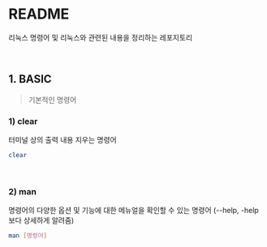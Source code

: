 # README

리눅스 명령어 및 리눅스와 관련된 내용을 정리하는 레포지토리

<br>

## 1. BASIC

> 기본적인 명령어

### 1) clear

터미널 상의 출력 내용 지우는 명령어

```bash
clear
```

<br>

### 2) man

명령어의 다양한 옵션 및 기능에 대한 메뉴얼을 확인할 수 있는 명령어 (--help, -help 보다 상세하게 알려줌)

```bash
man [명령어]
```

